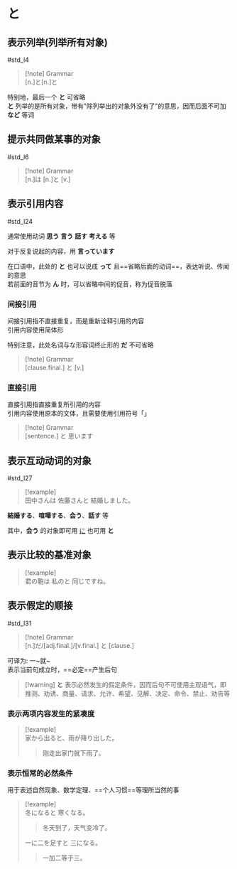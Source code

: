 # と  

## 表示列举(列举所有对象)  

 #std_l4  

> [!note] Grammar  
> [n.]と[n.]と  

特别地，最后一个 **と** 可省略  
**と** 列举的是所有对象，带有"除列举出的对象外没有了"的意思，因而后面不可加 **など** 等词  

## 提示共同做某事的对象  

 #std_l6  

> [!note] Grammar  
> [n.]は [n.]と [v.]  

## 表示引用内容  

 #std_l24  

通常使用动词 **思う** **言う** **話す** **考える** 等  

对于反复说起的内容，用 **言っています**  

在口语中，此处的 **と** 也可以说成 **って** 且==省略后面的动词==，表达听说、传闻的意思  
若前面的音节为 **ん** 时，可以省略中间的促音，称为促音脱落  

### 间接引用  

间接引用指不直接重复，而是重新诠释引用的内容  
引用内容使用简体形  

特别注意，此处名词与な形容词终止形的 **だ** 不可省略  

> [!note] Grammar  
> [clause.final.] と [v.]  

### 直接引用  

直接引用指直接重复所引用的内容  
引用内容使用原本的文体，且需要使用引用符号「」  

> [!note] Grammar  
> [sentence.] と 思います  

## 表示互动动词的对象  

 #std_l27  

> [!example]  
> 田中さんは 佐藤さんと 結婚しました。  

**結婚する**、**喧嘩する**、**会う**、**話す** 等  

其中，**会う** 的对象即可用 [に](に.md#提示他动词的间接宾语) 也可用 **と**  

## 表示比较的基准对象  

> [!example]  
> 君の鞄は 私のと 同じですね。  

## 表示假定的顺接  

 #std_l31  

> [!note] Grammar  
> [n.]だ/[adj.final.]/[v.final.] と [clause.]  

可译为: 一~就~  
表示当前句成立时，==必定==产生后句  

> [!warning] **と** 表示必然发生的假定条件，因而后句不可使用主观语气，即推测、劝诱、商量、请求、允许、希望、见解、决定、命令、禁止、劝告等  

### 表示两项内容发生的紧凑度  

> [!example]  
> 家から出ると、雨が降り出した。  
> > 刚走出家门就下雨了。  

### 表示恒常的必然条件  

用于表述自然现象、数学定理、==个人习惯==等理所当然的事  

> [!example]  
> 冬になると 寒くなる。  
> > 冬天到了，天气变冷了。  
>
> 一に二を足すと 三になる。  
> > 一加二等于三。  